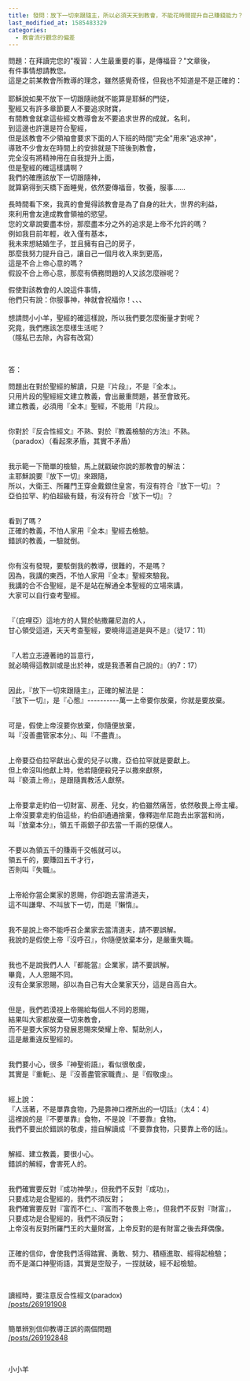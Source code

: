 ```yaml
---
title: 發問：放下一切來跟隨主，所以必須天天到教會，不能花時間提升自己賺錢能力？
last_modified_at: 1585483329
categories:
  - 教會流行觀念的偏差
---
```


<p>問題：在拜讀完您的"複習：人生最重要的事，是傳福音？"文章後，<br>
有件事情想請教您。<br>
這是之前某教會所教導的理念，雖然感覺奇怪，但我也不知道是不是正確的：<br>
&nbsp;<br>
耶穌說如果不放下一切跟隨祂就不能算是耶穌的門徒，<br>
聖經又有許多章節要人不要追求財寶，<br>
有間教會就拿這些經文教導會友不要追求世界的成就，名利，<br>
到這邊也許還是符合聖經，<br>
但是該教會不少領袖會要求下面的人下班的時間"完全"用來"追求神"，<br>
導致不少會友在時間上的安排就是下班後到教會，<br>
完全沒有將精神用在自我提升上面，<br>
但是聖經的確這樣講啊？<br>
我們的確應該放下一切跟隨神，<br>
就算窮得到天橋下面睡覺，依然要傳福音，牧養，服事......</p>

<p>長時間看下來，我真的會覺得該教會是為了自身的壯大，世界的利益，<br>
來利用會友達成教會領袖的慾望。<br>
您的文章說要盡本份，那麼盡本分之外的追求是上帝不允許的嗎？<br>
例如我目前年輕，收入僅有基本，<br>
我未來想結婚生子，並且擁有自己的房子，<br>
那麼我努力提升自己，讓自己一個月收入來到更高，<br>
這是不合上帝心意的嗎？<br>
假設不合上帝心意，那麼有債務問題的人又該怎麼辦呢？</p>

<p>假使對該教會的人說這件事情，<br>
他們只有說：你服事神，神就會祝福你！、、、<br>
&nbsp;<br>
想請問小小羊，聖經的確這樣說，所以我們要怎麼衡量才對呢？<br>
究竟，我們應該怎麼樣生活呢？<br>
（隱私已去除，內容有改寫）</p>

<p>&nbsp;</p>

<p>答：</p>

<p>問題出在對於聖經的解讀，只是『片段』，不是『全本』。<br>
只用片段的聖經經文建立教義，會出嚴重問題，甚至會致死。<br>
建立教義，必須用『全本』聖經，不能用『片段』。</p>

<p><br>
你對於『反合性經文』不熟、對於『教義檢驗的方法』不熟。<br>
（paradox）（看起來矛盾，其實不矛盾）</p>

<p><br>
我示範一下簡單的檢驗，馬上就戳破你說的那教會的解法：<br>
主耶穌說要『放下一切』來跟隨，<br>
所以，大衛王、所羅門王穿金戴銀住皇宮，有沒有符合『放下一切』？<br>
亞伯拉罕、約伯超級有錢，有沒有符合『放下一切』？</p>

<p><br>
看到了嗎？<br>
正確的教義，不怕人家用『全本』聖經去檢驗。<br>
錯誤的教義，一驗就倒。</p>

<p><br>
你有沒有發現，要駁倒我的教導，很難的，不是嗎？<br>
因為，我講的東西，不怕人家用『全本』聖經來驗我。<br>
我講的合不合聖經，是不是站在解通全本聖經的立場來講，<br>
大家可以自行查考聖經。</p>

<p><br>
『（庇哩亞）這地方的人賢於帖撒羅尼迦的人，<br>
甘心領受這道，天天考查聖經，要曉得這道是與不是』（徒17：11）</p>

<p><br>
『人若立志遵著祂的旨意行，<br>
就必曉得這教訓或是出於神，或是我憑著自己說的』（約7：17）</p>

<p><br>
因此，『放下一切來跟隨主』，正確的解法是：<br>
『放下一切』，是『心態』----------萬一上帝要你放棄，你就是要放棄。</p>

<p><br>
可是，假使上帝沒要你放棄，你隨便放棄，<br>
叫『沒善盡管家本分』、叫『不盡責』。</p>

<p><br>
上帝要亞伯拉罕獻出心愛的兒子以撒，亞伯拉罕就是要獻上。<br>
但上帝沒叫他獻上時，他若隨便殺兒子以撒來獻祭，<br>
叫『褻瀆上帝』，是跟隨異教活人獻祭。</p>

<p><br>
上帝要拿走約伯一切財富、房產、兒女，約伯雖然痛苦，依然敬畏上帝主權。<br>
上帝沒要拿走約伯這些，約伯卻通通捨棄，像釋迦牟尼跑去出家當和尚，<br>
叫『放棄本分』，領五千兩銀子卻去當一千兩的惡僕人。</p>

<p><br>
不要以為領五千的賺兩千交帳就可以。<br>
領五千的，要賺回五千才行，<br>
否則叫『失職』。</p>

<p><br>
上帝給你當企業家的恩賜，你卻跑去當清道夫，<br>
這不叫謙卑、不叫放下一切，而是『懶惰』。</p>

<p><br>
我不是說上帝不能呼召企業家去當清道夫，請不要誤解。<br>
我說的是假使上帝『沒呼召』，你隨便放棄本分，是嚴重失職。</p>

<p><br>
我也不是說我們人人『都能當』企業家，請不要誤解。<br>
畢竟，人人恩賜不同。<br>
沒有企業家恩賜，卻以為自己有大企業家天分，這是自高自大。</p>

<p><br>
但是，我們若漠視上帝賜給每個人不同的恩賜，<br>
結果叫大家都放棄一切來教會，<br>
而不是要大家努力發展恩賜來榮耀上帝、幫助別人，<br>
這是嚴重違反聖經的。</p>

<p><br>
我們要小心，很多『神聖術語』，看似很敬虔，<br>
其實是『重軛』、是『沒善盡管家職責』、是『假敬虔』。</p>

<p><br>
經上說：<br>
『人活著，不是單靠食物，乃是靠神口裡所出的一切話』（太4：4）<br>
這裡說的是『不要單靠』食物，不是說『不要靠』食物。<br>
我們不要出於錯誤的敬虔，擅自解讀成『不要靠食物，只要靠上帝的話』。</p>

<p><br>
解經、建立教義，要很小心。<br>
錯誤的解經，會害死人的。</p>

<p><br>
我們確實要反對『成功神學』，但我們不反對『成功』，<br>
只要成功是合聖經的，我們不須反對；<br>
我們確實要反對『富而不仁』、『富而不敬畏上帝』，但我們不反對『財富』，<br>
只要成功是合聖經的，我們不須反對；<br>
上帝沒有反對所羅門王的大量財富，上帝反對的是有財富之後去拜偶像。</p>

<p><br>
正確的信仰，會使我們活得踏實、勇敢、努力、積極進取、經得起檢驗；<br>
而不是滿口神聖術語，其實是空殼子，一捏就破，經不起檢驗。</p>

<p>&nbsp;</p>

<p>讀經時，要注意反合性經文(paradox)<br>
<a href="/posts/269191908" target="_blank">/posts/269191908</a></p>

<p><br>
簡單辨別信仰教導正誤的兩個問題<br>
<a href="/posts/269192848" target="_blank">/posts/269192848</a></p>

<p>&nbsp;</p>

<p>小小羊</p>

